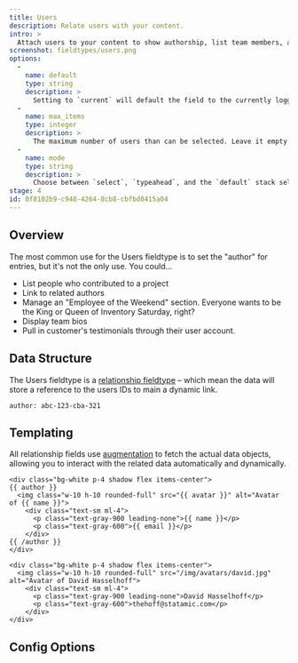```yaml
---
title: Users
description: Relate users with your content.
intro: >
  Attach users to your content to show authorship, list team members, assign the winners of a foot race, or even winners of an elbow race.
screenshot: fieldtypes/users.png
options:
  -
    name: default
    type: string
    description: >
      Setting to `current` will default the field to the currently logged in user.
  -
    name: max_items
    type: integer
    description: >
      The maximum number of users than can be selected. Leave it empty for no limit (default). Setting to `1` will save the value as a `string` instead of an `array` and will switch to a select dropdown UI.
  -
    name: mode
    type: string
    description: >
      Choose between `select`, `typeahead`, and the `default` stack selector UI modes.
stage: 4
id: 0f8102b9-c948-4264-8cb8-cbfbd0415a04
---
```

## Overview

The most common use for the Users fieldtype is to set the "author" for entries, but it's not the only use. You could...

- List people who contributed to a project
- Link to related authors
- Manage an "Employee of the Weekend" section. Everyone wants to be the King or Queen of Inventory Saturday, right?
- Display team bios
- Pull in customer's testimonials through their user account.

## Data Structure

The Users fieldtype is a [relationship fieldtype](/fieldtypes/relationship) – which mean the data will store a reference to the users IDs to main a dynamic link.

``` .language-yaml
author: abc-123-cba-321
```

## Templating

All relationship fields use [augmentation](/augmentation) to fetch the actual data objects, allowing you to interact with the related data automatically and dynamically.

```
<div class="bg-white p-4 shadow flex items-center">
{{ author }}
  <img class="w-10 h-10 rounded-full" src="{{ avatar }}" alt="Avatar of {{ name }}">
    <div class="text-sm ml-4">
      <p class="text-gray-900 leading-none">{{ name }}</p>
      <p class="text-gray-600">{{ email }}</p>
    </div>
{{ /author }}
</div>
```

``` output
<div class="bg-white p-4 shadow flex items-center">
  <img class="w-10 h-10 rounded-full" src="/img/avatars/david.jpg" alt="Avatar of David Hasselhoff">
    <div class="text-sm ml-4">
      <p class="text-gray-900 leading-none">David Hasselhoff</p>
      <p class="text-gray-600">thehoff@statamic.com</p>
    </div>
</div>
```

## Config Options
